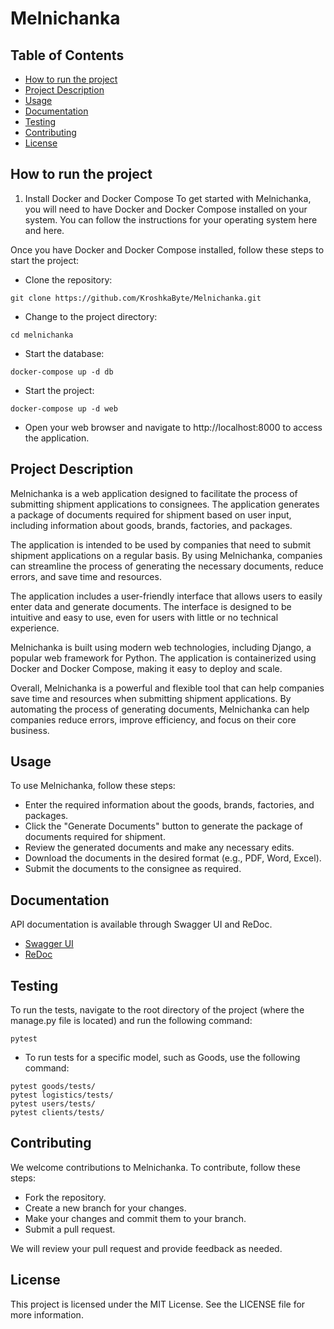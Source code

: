 # Melnichanka

## Table of Contents

- [How to run the project](#how-to-run-the-project)
- [Project Description](#project-description)
- [Usage](#usage)
- [Documentation](#documentation)
- [Testing](#testing)
- [Contributing](#contributing)
- [License](#license)

## How to run the project

1. Install Docker and Docker Compose
To get started with Melnichanka, you will need to have Docker and Docker Compose installed on your system. You can follow the instructions for your operating system here and here.

Once you have Docker and Docker Compose installed, follow these steps to start the project:

   - Clone the repository:

```
git clone https://github.com/KroshkaByte/Melnichanka.git
```
   - Change to the project directory:

```
cd melnichanka
```
   - Start the database:

```
docker-compose up -d db
```
   - Start the project:

```
docker-compose up -d web
```
   - Open your web browser and navigate to http://localhost:8000 to access the application.

## Project Description

Melnichanka is a web application designed to facilitate the process of submitting shipment applications to consignees. The application generates a package of documents required for shipment based on user input, including information about goods, brands, factories, and packages.

The application is intended to be used by companies that need to submit shipment applications on a regular basis. By using Melnichanka, companies can streamline the process of generating the necessary documents, reduce errors, and save time and resources.

The application includes a user-friendly interface that allows users to easily enter data and generate documents. The interface is designed to be intuitive and easy to use, even for users with little or no technical experience.

Melnichanka is built using modern web technologies, including Django, a popular web framework for Python. The application is containerized using Docker and Docker Compose, making it easy to deploy and scale.

Overall, Melnichanka is a powerful and flexible tool that can help companies save time and resources when submitting shipment applications. By automating the process of generating documents, Melnichanka can help companies reduce errors, improve efficiency, and focus on their core business.


## Usage

To use Melnichanka, follow these steps:

   - Enter the required information about the goods, brands, factories, and packages.
   - Click the "Generate Documents" button to generate the package of documents required for shipment.
   - Review the generated documents and make any necessary edits.
   - Download the documents in the desired format (e.g., PDF, Word, Excel).
   - Submit the documents to the consignee as required.

## Documentation

API documentation is available through Swagger UI and ReDoc.

- [Swagger UI](http://localhost:8000/api/schema/swagger-ui/)
- [ReDoc](http://localhost:8000/api/schema/redoc/)

## Testing

To run the tests, navigate to the root directory of the project (where the manage.py file is located) and run the following command:

```
pytest
```

- To run tests for a specific model, such as Goods, use the following command:
```
pytest goods/tests/
pytest logistics/tests/
pytest users/tests/
pytest clients/tests/
```
## Contributing

We welcome contributions to Melnichanka. To contribute, follow these steps:

   - Fork the repository.
   - Create a new branch for your changes.
   - Make your changes and commit them to your branch.
   - Submit a pull request.

We will review your pull request and provide feedback as needed.

## License

This project is licensed under the MIT License. See the LICENSE file for more information.

